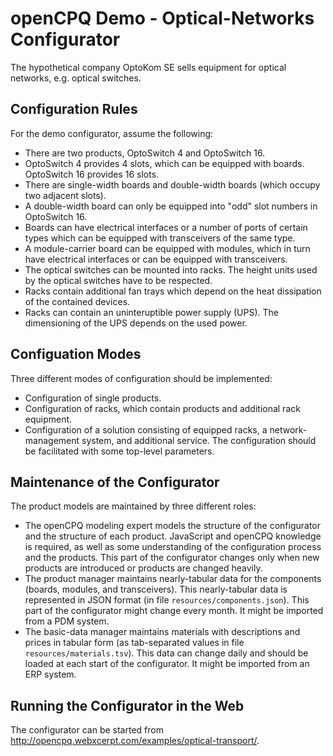 openCPQ Demo - Optical-Networks Configurator
============================================

The hypothetical company OptoKom SE sells equipment for optical networks, e.g. optical switches.

Configuration Rules
-------------------

For the demo configurator, assume the following:
- There are two products, OptoSwitch 4 and OptoSwitch 16.
- OptoSwitch 4 provides 4 slots, which can be equipped with boards. OptoSwitch 16 provides 16 slots.
- There are single-width boards and double-width boards (which occupy two adjacent slots).
- A double-width board can only be equipped into "odd" slot numbers in OptoSwitch 16.
- Boards can have electrical interfaces or 
  a number of ports of certain types which can be equipped with transceivers of the same type.
- A module-carrier board can be equipped with modules,
  which in turn have electrical interfaces or can be equipped with transceivers.
- The optical switches can be mounted into racks.
  The height units used by the optical switches have to be respected.
- Racks contain additional fan trays which depend on the heat dissipation of the contained devices.
- Racks can contain an uninteruptible power supply (UPS). The dimensioning of the UPS depends on the used power.

Configuation Modes
------------------

Three different modes of configuration should be implemented:
- Configuration of single products.
- Configuration of racks, which contain products and additional rack equipment.
- Configuration of a solution consisting of equipped racks, a network-management system, and additional service.
  The configuration should be facilitated with some top-level parameters.  

Maintenance of the Configurator
-------------------------------

The product models are maintained by three different roles:
- The openCPQ modeling expert models the structure of the configurator and the structure of each product.
  JavaScript and openCPQ knowledge is required, as well as some understanding of the configuration process and the products.
  This part of the configurator changes only when new products are introduced or products are changed heavily.
- The product manager maintains nearly-tabular data for the components (boards, modules, and transceivers).
  This nearly-tabular data is represented in JSON format (in file `resources/components.json`). This part of the configurator might change every month.
  It might be imported from a PDM system.
- The basic-data manager maintains materials with descriptions and prices in tabular form (as tab-separated values in file `resources/materials.tsv`).
  This data can change daily and should be loaded at each start of the configurator. It might be imported from an ERP system.
  
Running the Configurator in the Web
-----------------------------------

The configurator can be started from http://opencpq.webxcerpt.com/examples/optical-transport/.